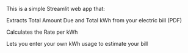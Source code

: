 This is a simple Streamlit web app that:

Extracts Total Amount Due and Total kWh from your electric bill (PDF)

Calculates the Rate per kWh

Lets you enter your own kWh usage to estimate your bill
